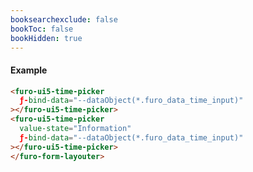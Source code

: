 ```yaml
---
booksearchexclude: false
bookToc: false
bookHidden: true
---
```

#### Example

<script type="module" src="/init.js"></script>
<furo-demo-snippet>
<template>
<furo-form-layouter four>
<furo-ui5-time-picker
    ƒ-bind-data="--dataObject(*.furo_data_time_input)"
 ></furo-ui5-time-picker>
<furo-ui5-time-picker
    value-state="Information" 
    ƒ-bind-data="--dataObject(*.furo_data_time_input)"
 ></furo-ui5-time-picker>
</furo-form-layouter>
<furo-data-object
  type="experiment.Experiment"
  @-object-ready="--dataObject"
></furo-data-object>
</template>
</furo-demo-snippet>

```html
<furo-ui5-time-picker
  ƒ-bind-data="--dataObject(*.furo_data_time_input)"
></furo-ui5-time-picker>
<furo-ui5-time-picker
  value-state="Information"
  ƒ-bind-data="--dataObject(*.furo_data_time_input)"
></furo-ui5-time-picker>
</furo-form-layouter>
```

